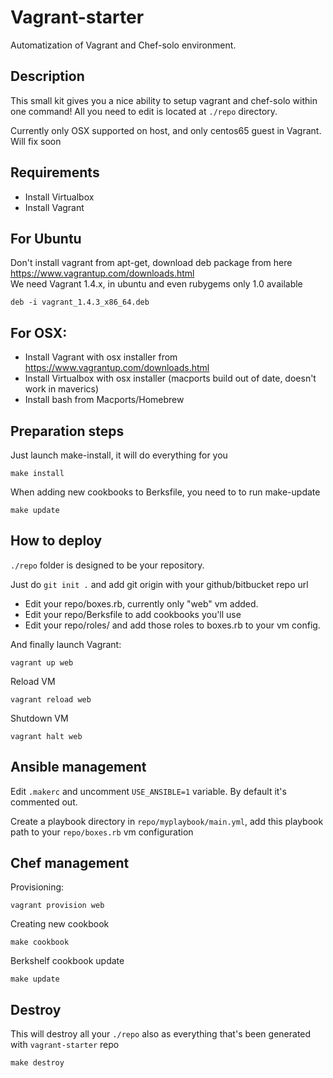 Vagrant-starter
==================

Automatization of Vagrant and Chef-solo environment.

Description
-----------

This small kit gives you a nice ability to setup vagrant and chef-solo within one command!
All you need to edit is located at `./repo` directory.

Currently only OSX supported on host, and only centos65 guest in Vagrant. Will fix soon

Requirements
------------

* Install Virtualbox
* Install Vagrant

For Ubuntu
----------

Don't install vagrant from apt-get, download deb package from here https://www.vagrantup.com/downloads.html <br />
We need Vagrant 1.4.x, in ubuntu and even rubygems only 1.0 available

```
deb -i vagrant_1.4.3_x86_64.deb
```

For OSX:
--------

* Install Vagrant with osx installer from https://www.vagrantup.com/downloads.html
* Install Virtualbox with osx installer (macports build out of date, doesn't work in maverics)
* Install bash from Macports/Homebrew


Preparation steps
-----------------

Just launch make-install, it will do everything for you
```
make install
```

When adding new cookbooks to Berksfile, you need to to run make-update
```
make update
```

How to deploy
--------------

`./repo` folder is designed to be your repository.

Just do `git init .` and add git origin with your github/bitbucket repo url

* Edit your repo/boxes.rb, currently only "web" vm added.
* Edit your repo/Berksfile to add cookbooks you'll use
* Edit your repo/roles/ and add those roles to boxes.rb to your vm config.

And finally launch Vagrant:
```
vagrant up web
```

Reload VM

```
vagrant reload web
```

Shutdown VM

```
vagrant halt web
```

Ansible management
------------------

Edit ```.makerc``` and uncomment ```USE_ANSIBLE=1``` variable. By default it's commented out.

Create a playbook directory in ```repo/myplaybook/main.yml```, add this playbook path to your ```repo/boxes.rb``` vm configuration

Chef management
---------------

Provisioning:

```
vagrant provision web
```

Creating new cookbook

```
make cookbook
```

Berkshelf cookbook update

```
make update
```


Destroy
-------

This will destroy all your `./repo` also as everything that's been generated with `vagrant-starter` repo
```
make destroy
```

